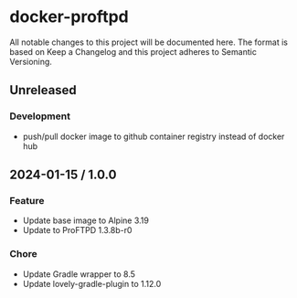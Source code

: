 # docker-proftpd

All notable changes to this project will be documented here. The format is based on Keep a Changelog and this project
adheres to Semantic Versioning.

## Unreleased

### Development

- push/pull docker image to github container registry instead of docker hub

## 2024-01-15 / 1.0.0

### Feature

- Update base image to Alpine 3.19
- Update to ProFTPD 1.3.8b-r0

### Chore

- Update Gradle wrapper to 8.5
- Update lovely-gradle-plugin to 1.12.0
